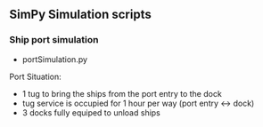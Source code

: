 ## SimPy Simulation scripts

### Ship port simulation
- portSimulation.py

Port Situation:
- 1 tug to bring the ships from the port entry to the dock
- tug service is occupied for 1 hour per way (port entry <-> dock)
- 3 docks fully equiped to unload ships


